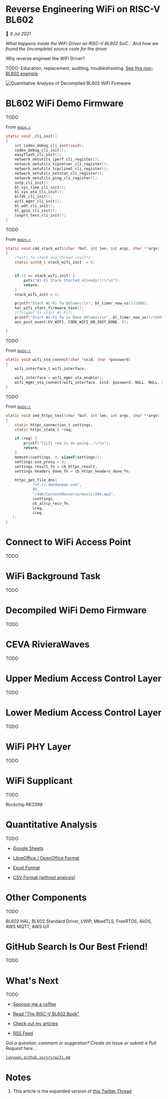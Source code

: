 # Reverse Engineering WiFi on RISC-V BL602

📝 _9 Jul 2021_

_What happens inside the WiFi Driver on RISC-V BL602 SoC... And how we found the (incomplete) source code for the driver_

Why reverse engineer the WiFi Driver?

TODO: Education, replacement, auditing, troubleshooting. [See this non-BL602 example](https://twitter.com/Yu_Wei_Wu/status/1406940637773979655?s=19)

![Quantitative Analysis of Decompiled BL602 WiFi Firmware](https://lupyuen.github.io/images/wifi-title.jpg)

# BL602 WiFi Demo Firmware

TODO

From [`main.c`](https://github.com/lupyuen/bl_iot_sdk/blob/master/customer_app/bl602_demo_wifi/bl602_demo_wifi/main.c#L769-L788)

```c
static void _cli_init()
{
    int codex_debug_cli_init(void);
    codex_debug_cli_init();
    easyflash_cli_init();
    network_netutils_iperf_cli_register();
    network_netutils_tcpserver_cli_register();
    network_netutils_tcpclinet_cli_register();
    network_netutils_netstat_cli_register();
    network_netutils_ping_cli_register();
    sntp_cli_init();
    bl_sys_time_cli_init();
    bl_sys_ota_cli_init();
    blfdt_cli_init();
    wifi_mgmr_cli_init();
    bl_wdt_cli_init();
    bl_gpio_cli_init();
    looprt_test_cli_init();
}
```

TODO

From [`main.c`](https://github.com/lupyuen/bl_iot_sdk/blob/master/customer_app/bl602_demo_wifi/bl602_demo_wifi/main.c#L729-L747)

```c
static void cmd_stack_wifi(char *buf, int len, int argc, char **argv)
{
    /*wifi fw stack and thread stuff*/
    static uint8_t stack_wifi_init  = 0;


    if (1 == stack_wifi_init) {
        puts("Wi-Fi Stack Started already!!!\r\n");
        return;
    }
    stack_wifi_init = 1;

    printf("Start Wi-Fi fw @%lums\r\n", bl_timer_now_us()/1000);
    hal_wifi_start_firmware_task();
    /*Trigger to start Wi-Fi*/
    printf("Start Wi-Fi fw is Done @%lums\r\n", bl_timer_now_us()/1000);
    aos_post_event(EV_WIFI, CODE_WIFI_ON_INIT_DONE, 0);

}
```

TODO

From [`main.c`](https://github.com/lupyuen/bl_iot_sdk/blob/master/customer_app/bl602_demo_wifi/bl602_demo_wifi/main.c#L366-L372)

```c
static void wifi_sta_connect(char *ssid, char *password)
{
    wifi_interface_t wifi_interface;

    wifi_interface = wifi_mgmr_sta_enable();
    wifi_mgmr_sta_connect(wifi_interface, ssid, password, NULL, NULL, 0, 0);
}
```

TODO

From [`main.c`](https://github.com/lupyuen/bl_iot_sdk/blob/master/customer_app/bl602_demo_wifi/bl602_demo_wifi/main.c#L704-L727)

```c
static void cmd_httpc_test(char *buf, int len, int argc, char **argv)
{
    static httpc_connection_t settings;
    static httpc_state_t *req;

    if (req) {
        printf("[CLI] req is on-going...\r\n");
        return;
    }
    memset(&settings, 0, sizeof(settings));
    settings.use_proxy = 0;
    settings.result_fn = cb_httpc_result;
    settings.headers_done_fn = cb_httpc_headers_done_fn;

    httpc_get_file_dns(
            "nf.cr.dandanman.com",
            80,
            "/ddm/ContentResource/music/204.mp3",
            &settings,
            cb_altcp_recv_fn,
            &req,
            &req
   );
}
```

# Connect to WiFi Access Point

TODO

# WiFi Background Task

TODO

# Decompiled WiFi Demo Firmware

TODO

# CEVA RivieraWaves

TODO

# Upper Medium Access Control Layer

TODO

# Lower Medium Access Control Layer

TODO

# WiFi PHY Layer

TODO

# WiFi Supplicant

TODO

Rockchip RK3399

# Quantitative Analysis

TODO

-   [Google Sheets](https://docs.google.com/spreadsheets/d/1C_XmkH-ZSXz9-V2HsYBv7K1KRx3RF3-zsoJRLh1GwxI/edit?usp=sharing)

-   [LibreOffice / OpenOffice Format](https://github.com/lupyuen/bl602nutcracker1/blob/main/bl602_demo_wifi.ods)

-   [Excel Format](https://github.com/lupyuen/bl602nutcracker1/blob/main/bl602_demo_wifi.xlsx)

-   [CSV Format (without analysis)](https://github.com/lupyuen/bl602nutcracker1/blob/main/bl602_demo_wifi.csv)

# Other Components

TODO

BL602 HAL, BL602 Standard Driver, LWIP, MbedTLS, FreeRTOS, AliOS, AWS MQTT, AWS IoT

# GitHub Search Is Our Best Friend!

TODO

# What's Next

TODO

-   [Sponsor me a coffee](https://github.com/sponsors/lupyuen)

-   [Read "The RISC-V BL602 Book"](https://lupyuen.github.io/articles/book)

-   [Check out my articles](https://lupyuen.github.io)

-   [RSS Feed](https://lupyuen.github.io/rss.xml)

_Got a question, comment or suggestion? Create an Issue or submit a Pull Request here..._

[`lupyuen.github.io/src/wifi.md`](https://github.com/lupyuen/lupyuen.github.io/blob/master/src/wifi.md)

# Notes

1.  This article is the expanded version of [this Twitter Thread](https://twitter.com/MisterTechBlog/status/1407971263088193540)
